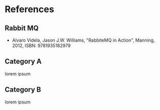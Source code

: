 # References

## Rabbit MQ
* Alvaro Videla, Jason J.W. Williams, "RabbiteMQ in Action", Manning, 2012, ISBN: 9781935182979

## Category A

lorem ipsum

## Category B

lorem ipsum